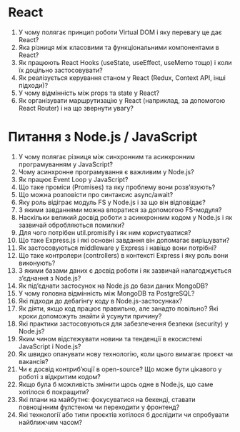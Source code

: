 # React
1. У чому полягає принцип роботи Virtual DOM і яку перевагу це дає React?
2. Яка різниця між класовими та функціональними компонентами в React?
3. Як працюють React Hooks (useState, useEffect, useMemo тощо) і коли їх доцільно застосовувати?
4. Як реалізується керування станом у React (Redux, Context API, інші підходи)?
5. У чому відмінність між props та state у React?
6. Як організувати маршрутизацію у React (наприклад, за допомогою React Router) і на що звернути увагу?

# Питання з Node.js / JavaScript
1. У чому полягає різниця між синхронним та асинхронним програмуванням у JavaScript?
2. Чому асинхронне програмування є важливим у Node.js?
3. Як працює Event Loop у JavaScript?
4. Що таке проміси (Promises) та яку проблему вони розв’язують?
5. Що можна розповісти про синтаксис async/await?
6. Яку роль відіграє модуль FS у Node.js і за що він відповідає?
7. З якими завданнями можна впоратися за допомогою FS-модуля?
8. Наскільки великий досвід роботи з асинхронним кодом у Node.js і як зазвичай обробляються помилки?
9. Для чого потрібен util.promisify і як ним користуватися?
10. Що таке Express.js і які основні завдання він допомагає вирішувати?
11. Як застосовуються middleware у Express і навіщо вони потрібні?
12. Що таке контролери (controllers) в контексті Express і яку роль вони виконують?
13. З якими базами даних є досвід роботи і як зазвичай налагоджується з’єднання з Node.js?
14. Як під’єднати застосунок на Node.js до бази даних MongoDB?
15. У чому головна відмінність між MongoDB та PostgreSQL?
16. Які підходи до дебагінгу коду в Node.js-застосунках?
17. Як діяти, якщо код працює правильно, але занадто повільно? Які кроки допоможуть знайти й усунути причину?
18. Які практики застосовуються для забезпечення безпеки (security) у Node.js?
19. Яким чином відстежувати новини та тенденції в екосистемі JavaScript і Node.js?
20. Як швидко опанувати нову технологію, коли цього вимагає проєкт чи вакансія?
21. Чи є досвід контриб’юції в open-source? Що може бути цікавого у роботі з відкритим кодом?
22. Якщо була б можливість змінити щось одне в Node.js, що саме хотілося б покращити?
23. Які плани на майбутнє: фокусуватися на бекенді, ставати повноцінним фулстеком чи переходити у фронтенд?
24. Які технології або типи проєктів хотілося б дослідити чи спробувати найближчим часом?